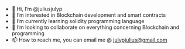 - 👋 Hi, I’m @juliusjulyp
- 👀 I’m interested in Blockchain development and smart contracts
- 🌱 I’m currently learning solidity programming language
- 💞️ I’m looking to collaborate on everything concerning Blockchain and programming
- 📫 How to reach me, you can email me @ julypjulius@gmail.com

<!---
juliusjulyp/juliusjulyp is a ✨ special ✨ repository because its `README.md` (this file) appears on your GitHub profile.
You can click the Preview link to take a look at your changes.
--->
